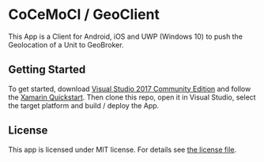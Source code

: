 # CoCeMoCl / GeoClient

This App is a Client for Android, iOS and UWP (Windows 10) to push the Geolocation of a Unit to GeoBroker. 

## Getting Started

To get started, download [Visual Studio 2017 Community Edition] and follow the [Xamarin Quickstart]. 
Then clone this repo, open it in Visual Studio, select the target platform and build / deploy the App.

## License

This app is licensed under MIT license.
For details see [the license file].


[Visual Studio 2017 Community Edition]: https://visualstudio.microsoft.com/de/vs/community/
[Xamarin Quickstart]: https://docs.microsoft.com/en-us/xamarin/cross-platform/get-started/installation/?tabs=windows
[the license file]: LICENSE
